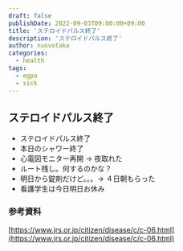 ```yaml
---
draft: false
publishDate: 2022-09-03T09:00:00+09:00
title: 'ステロイドパルス終了'
description: 'ステロイドパルス終了'
author: nuovotaka
categories:
  - health
tags:
  - egpa
  - sick
---
```


## ステロイドパルス終了

- ステロイドパルス終了
- 本日のシャワー終了
- 心電図モニター再開 → 夜取れた
- ルート残し。何するのかな？
- 明日から錠剤だけど。。。→ ４日朝もらった
- 看護学生は今日明日お休み

### 参考資料

[https://www.jrs.or.jp/citizen/disease/c/c-06.html](https://www.jrs.or.jp/citizen/disease/c/c-06.html)
